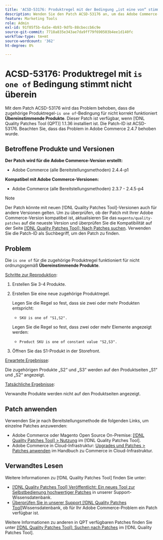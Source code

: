 ```yaml
---
title: 'ACSD-53176: Produktregel mit der Bedingung „ist eine von“ stimmt nicht überein'
description: Wenden Sie den Patch ACSD-53176 an, um das Adobe Commerce-Problem zu beheben, bei dem die zugehörige Produktregel „is one of“-Bedingung für „Übereinstimmende Produkte“ nicht korrekt funktioniert.
feature: Marketing Tools
role: Admin
exl-id: 91f05f5b-6a5e-4b93-9dfb-88cbeccb6c9e
source-git-commit: 7718a835e343ae7da9ff79f690503b4ee1d140fc
workflow-type: tm+mt
source-wordcount: '362'
ht-degree: 0%

---
```


# ACSD-53176: Produktregel mit `is one of` Bedingung stimmt nicht überein

Mit dem Patch ACSD-53176 wird das Problem behoben, dass die zugehörige Produktregel-`is one of`-Bedingung für nicht korrekt funktioniert **Übereinstimmende Produkte**. Dieser Patch ist verfügbar, wenn [!DNL Quality Patches Tool (QPT)] 1.1.36 installiert ist. Die Patch-ID ist ACSD-53176. Beachten Sie, dass das Problem in Adobe Commerce 2.4.7 behoben wurde.

## Betroffene Produkte und Versionen

**Der Patch wird für die Adobe Commerce-Version erstellt:**

* Adobe Commerce (alle Bereitstellungsmethoden) 2.4.4-p1

**Kompatibel mit Adobe Commerce-Versionen:**

* Adobe Commerce (alle Bereitstellungsmethoden) 2.3.7 - 2.4.5-p4

>[!NOTE]
>
>Der Patch könnte mit neuen [!DNL Quality Patches Tool]-Versionen auch für andere Versionen gelten. Um zu überprüfen, ob der Patch mit Ihrer Adobe Commerce-Version kompatibel ist, aktualisieren Sie das `magento/quality-patches` auf die neueste Version und überprüfen Sie die Kompatibilität auf der Seite [[!DNL Quality Patches Tool]: Nach Patches suchen](https://experienceleague.adobe.com/tools/commerce-quality-patches/index.html). Verwenden Sie die Patch-ID als Suchbegriff, um den Patch zu finden.

## Problem

Die `is one of` für die zugehörige Produktregel funktioniert für nicht ordnungsgemäß **Übereinstimmende Produkte**.

<u>Schritte zur Reproduktion</u>:

1. Erstellen Sie 3-4 Produkte.
1. Erstellen Sie eine neue zugehörige Produktregel.

   Legen Sie die Regel so fest, dass sie zwei oder mehr Produkten entspricht:
   * `SKU is one of "S1,S2".`

   Legen Sie die Regel so fest, dass zwei oder mehr Elemente angezeigt werden:
   * `Product SKU is one of constant value "S2,S3".`

1. Öffnen Sie das S1-Produkt in der Storefront.

<u>Erwartete Ergebnisse</u>:

Die zugehörigen Produkte „S2“ und „S3“ werden auf den Produktseiten „S1“ und „S2“ angezeigt.

<u>Tatsächliche Ergebnisse</u>:

Verwandte Produkte werden nicht auf den Produktseiten angezeigt.

## Patch anwenden

Verwenden Sie je nach Bereitstellungsmethode die folgenden Links, um einzelne Patches anzuwenden:

* Adobe Commerce oder Magento Open Source On-Premise: [[!DNL Quality Patches Tool] > Nutzung](https://experienceleague.adobe.com/docs/commerce-operations/tools/quality-patches-tool/usage.html) im [!DNL Quality Patches Tool].
* Adobe Commerce in Cloud-Infrastruktur: [Upgrades und Patches > Patches anwenden](https://experienceleague.adobe.com/docs/commerce-cloud-service/user-guide/develop/upgrade/apply-patches.html) im Handbuch zu Commerce in Cloud-Infrastruktur.

## Verwandtes Lesen

Weitere Informationen zu [!DNL Quality Patches Tool] finden Sie unter:

* [[!DNL Quality Patches Tool] Veröffentlicht: Ein neues Tool zur Selbstbedienung hochwertiger Patches](/help/announcements/adobe-commerce-announcements/magento-quality-patches-released-new-tool-to-self-serve-quality-patches.md) in unserer Support-Wissensdatenbank.
* [Überprüfen Sie in unserer Support [!DNL Quality Patches Tool]](/help/support-tools/patches-available-in-qpt-tool/check-patch-for-magento-issue-with-magento-quality-patches.md)Wissensdatenbank, ob für Ihr Adobe Commerce-Problem ein Patch verfügbar ist.

Weitere Informationen zu anderen in QPT verfügbaren Patches finden Sie unter [[!DNL Quality Patches Tool]: Suchen nach Patches](https://experienceleague.adobe.com/tools/commerce-quality-patches/index.html) im [!DNL Quality Patches Tool].
